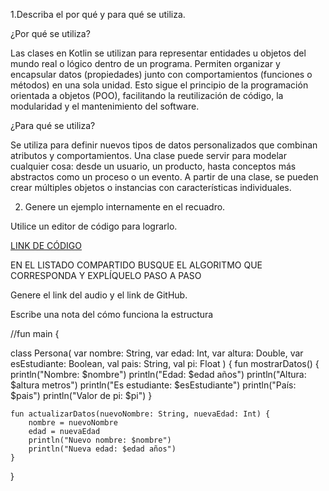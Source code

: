1.Describa el por qué y para qué se utiliza.

¿Por qué se utiliza?

Las clases en Kotlin se utilizan para representar entidades u objetos del mundo real o lógico dentro de un programa. Permiten organizar y encapsular datos (propiedades) junto con comportamientos (funciones o métodos) en una sola unidad. Esto sigue el principio de la programación orientada a objetos (POO), facilitando la reutilización de código, la modularidad y el mantenimiento del software.

¿Para qué se utiliza?

Se utiliza para definir nuevos tipos de datos personalizados que combinan atributos y comportamientos. Una clase puede servir para modelar cualquier cosa: desde un usuario, un producto, hasta conceptos más abstractos como un proceso o un evento. A partir de una clase, se pueden crear múltiples objetos o instancias con características individuales.

2. Genere un ejemplo internamente en el recuadro.

Utilice un editor de código para lograrlo.

[LINK DE CÓDIGO](https://pl.kotl.in/lMbP4-IVC)

EN EL LISTADO COMPARTIDO BUSQUE EL ALGORITMO QUE CORRESPONDA Y EXPLÍQUELO PASO A PASO

Genere el link del audio y el link de GitHub.

Escribe una nota del cómo funciona la estructura

//fun main {

class Persona(
    var nombre: String,
    var edad: Int,
    var altura: Double,
    var esEstudiante: Boolean,
    val pais: String,
    val pi: Float
) {
    fun mostrarDatos() {
        println("Nombre: $nombre")
        println("Edad: $edad años")
        println("Altura: $altura metros")
        println("Es estudiante: $esEstudiante")
        println("País: $pais")
        println("Valor de pi: $pi")
    }
    
    fun actualizarDatos(nuevoNombre: String, nuevaEdad: Int) {
        nombre = nuevoNombre
        edad = nuevaEdad
        println("Nuevo nombre: $nombre")
        println("Nueva edad: $edad años")
    }
}
